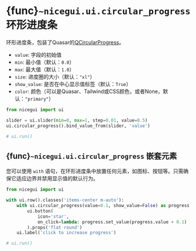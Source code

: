 # {func}`~nicegui.ui.circular_progress` 环形进度条

环形进度条，包装了Quasar的[QCircularProgress](https://quasar.dev/vue-components/circular-progress)。

- `value`: 字段的初始值
- `min`: 最小值（默认：`0.0`）
- `max`: 最大值（默认：`1.0`）
- `size`: 进度圈的大小（默认：`"xl"`）
- `show_value`: 是否在中心显示值标签（默认：`True`）
- `color`: 颜色（可以是Quasar、Tailwind或CSS颜色，或者None，默认：`"primary"`）

```python
from nicegui import ui

slider = ui.slider(min=0, max=1, step=0.01, value=0.5)
ui.circular_progress().bind_value_from(slider, 'value')

# ui.run()
```

## {func}`~nicegui.ui.circular_progress` 嵌套元素

您可以使用 `with` 语句，在环形进度条中放置任何元素，如图标、按钮等。只需确保它适应边界并禁用显示值的默认行为。

```python
from nicegui import ui

with ui.row().classes('items-center m-auto'):
    with ui.circular_progress(value=0.1, show_value=False) as progress:
        ui.button(
            icon='star',
            on_click=lambda: progress.set_value(progress.value + 0.1)
        ).props('flat round')
    ui.label('click to increase progress')

# ui.run()
```
